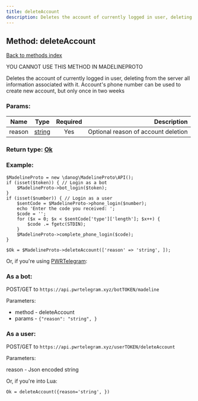 ```yaml
---
title: deleteAccount
description: Deletes the account of currently logged in user, deleting from the server all information associated with it. Account's phone number can be used to create new account, but only once in two weeks
---
```

## Method: deleteAccount  
[Back to methods index](index.md)


YOU CANNOT USE THIS METHOD IN MADELINEPROTO


Deletes the account of currently logged in user, deleting from the server all information associated with it. Account's phone number can be used to create new account, but only once in two weeks

### Params:

| Name     |    Type       | Required | Description |
|----------|:-------------:|:--------:|------------:|
|reason|[string](../types/string.md) | Yes|Optional reason of account deletion|


### Return type: [Ok](../types/Ok.md)

### Example:


```
$MadelineProto = new \danog\MadelineProto\API();
if (isset($token)) { // Login as a bot
    $MadelineProto->bot_login($token);
}
if (isset($number)) { // Login as a user
    $sentCode = $MadelineProto->phone_login($number);
    echo 'Enter the code you received: ';
    $code = '';
    for ($x = 0; $x < $sentCode['type']['length']; $x++) {
        $code .= fgetc(STDIN);
    }
    $MadelineProto->complete_phone_login($code);
}

$Ok = $MadelineProto->deleteAccount(['reason' => 'string', ]);
```

Or, if you're using [PWRTelegram](https://pwrtelegram.xyz):

### As a bot:

POST/GET to `https://api.pwrtelegram.xyz/botTOKEN/madeline`

Parameters:

* method - deleteAccount
* params - `{"reason": "string", }`



### As a user:

POST/GET to `https://api.pwrtelegram.xyz/userTOKEN/deleteAccount`

Parameters:

reason - Json encoded string



Or, if you're into Lua:

```
Ok = deleteAccount({reason='string', })
```

